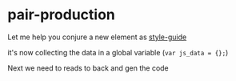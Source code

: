 # pair-production
Let me help you conjure a new element as
[style-guide](http://polymerelements.github.io/style-guide/)

it's now collecting the data in a global variable (`var js_data = {};`)

Next we need to reads to back and gen the code
